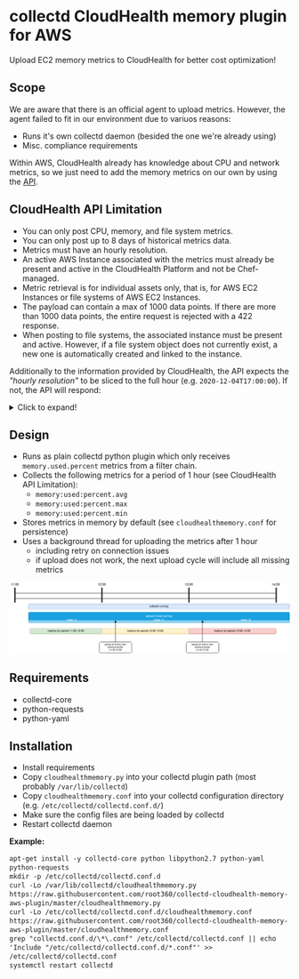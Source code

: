 # collectd CloudHealth memory plugin for AWS

Upload EC2 memory metrics to CloudHealth for better cost optimization!

## Scope

We are aware that there is an official agent to upload metrics. However, the agent failed to fit in our environment due to variuos reasons:

* Runs it's own collectd daemon (besided the one we're already using)
* Misc. compliance requirements

Within AWS, CloudHealth already has knowledge about CPU and network metrics, so we just need to add the memory metrics on our own by using the [API](https://apidocs.cloudhealthtech.com/#metrics_introduction-to-metrics-api).

## CloudHealth API Limitation

* You can only post CPU, memory, and file system metrics.
* You can only post up to 8 days of historical metrics data.
* Metrics must have an hourly resolution.
* An active AWS Instance associated with the metrics must already be present and active in the CloudHealth Platform and not be Chef-managed.
* Metric retrieval is for individual assets only, that is, for AWS EC2 Instances or file systems of AWS EC2 Instances.
* The payload can contain a max of 1000 data points. If there are more than 1000 data points, the entire request is rejected with a 422 response.
* When posting to file systems, the associated instance must be present and active. However, if a file system object does not currently exist, a new one is automatically created and linked to the instance.

Additionally to the information provided by CloudHealth, the API expects the *"hourly resolution"* to be sliced to the full hour (e.g. `2020-12-04T17:00:00`). If not, the API will respond:

<details>
  <summary>Click to expand!</summary>

```json
{
  "errors": [],
  "succeeded": 0,
  "failed": 1,
  "datasets": [
    {
      "errors": [],
      "succeeded": 0,
      "failures": [
        {
          "error": "Date/time value '2020-12-04T17:43:35' cannot have a non-zero minute value.",
          "row": [
            "<region>:<aws-account-id>:<instance-id>",
            "2020-12-04T17:43:35",
            37.088733582900176,
            52.81394681853567,
            33.08149301429918
          ]
        }
      ]
    }
  ]
}
```
</details>

## Design

* Runs as plain collectd python plugin which only receives `memory.used.percent` metrics from a filter chain.
* Collects the following metrics for a period of 1 hour (see CloudHealth API Limitation):
  * `memory:used:percent.avg`
  * `memory:used:percent.max`
  * `memory:used:percent.min`
* Stores metrics in memory by default (see `cloudhealthmemory.conf` for persistence)
* Uses a background thread for uploading the metrics after 1 hour
  * including retry on connection issues
  * if upload does not work, the next upload cycle will include all missing metrics

![Design - can be edited with draw.io](/design.png)

## Requirements

* collectd-core
* python-requests
* python-yaml

## Installation

* Install requirements
* Copy `cloudhealthmemory.py` into your collectd plugin path (most probably `/var/lib/collectd`)
* Copy `cloudhealthmemory.conf` into your collectd configuration directory (e.g. `/etc/collectd/collectd.conf.d/`)
* Make sure the config files are being loaded by collectd
* Restart collectd daemon

**Example:**

```
apt-get install -y collectd-core python libpython2.7 python-yaml python-requests
mkdir -p /etc/collectd/collectd.conf.d
curl -Lo /var/lib/collectd/cloudhealthmemory.py https://raw.githubusercontent.com/root360/collectd-cloudhealth-memory-aws-plugin/master/cloudhealthmemory.py
curl -Lo /etc/collectd/collectd.conf.d/cloudhealthmemory.conf https://raw.githubusercontent.com/root360/collectd-cloudhealth-memory-aws-plugin/master/cloudhealthmemory.conf
grep "collectd.conf.d/\*\.conf" /etc/collectd/collectd.conf || echo 'Include "/etc/collectd/collectd.conf.d/*.conf"' >> /etc/collectd/collectd.conf
systemctl restart collectd
```
